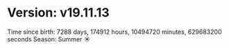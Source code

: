 # Version: v19.11.13
Time since birth: 7288 days, 174912 hours, 10494720 minutes, 629683200 seconds
Season: Summer ☀️
